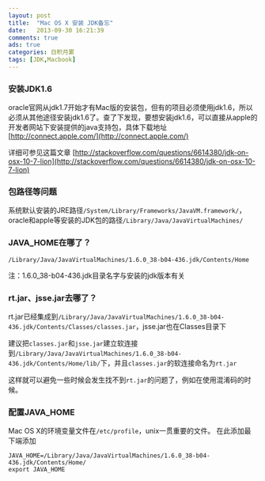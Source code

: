 ```yaml
---
layout: post
title:  "Mac OS X 安装 JDK备忘"
date:   2013-09-30 16:21:39
comments: true
ads: true
categories: 日积月累
tags: [JDK,Macbook]
---
```


### 安装JDK1.6
oracle官网从jdk1.7开始才有Mac版的安装包，但有的项目必须使用jdk1.6，所以必须从其他途径安装jdk1.6了。查了下发现，要想安装jdk1.6，可以直接从apple的开发者网站下安装提供的java支持包，具体下载地址 [http://connect.apple.com/](http://connect.apple.com/)

<!--more-->

详细可参见这篇文章
[http://stackoverflow.com/questions/6614380/jdk-on-osx-10-7-lion](http://stackoverflow.com/questions/6614380/jdk-on-osx-10-7-lion)

### 包路径等问题

系统默认安装的JRE路径`/System/Library/Frameworks/JavaVM.framework/`，oracle和apple等安装的JDK包的路径`/Library/Java/JavaVirtualMachines/`

### JAVA_HOME在哪了？
```
/Library/Java/JavaVirtualMachines/1.6.0_38-b04-436.jdk/Contents/Home
```

注：1.6.0_38-b04-436.jdk目录名字与安装的jdk版本有关

### rt.jar、jsse.jar去哪了？
rt.jar已经集成到`/Library/Java/JavaVirtualMachines/1.6.0_38-b04-436.jdk/Contents/Classes/classes.jar`，jsse.jar也在Classes目录下

建议把`classes.jar`和`jsse.jar`建立软连接到`/Library/Java/JavaVirtualMachines/1.6.0_38-b04-436.jdk/Contents/Home/lib/`下，并且`classes.jar`的软连接命名为`rt.jar`

这样就可以避免一些时候会发生找不到`rt.jar`的问题了，例如在使用混淆码的时候。

### 配置JAVA_HOME
Mac OS X的环境变量文件在`/etc/profile`，unix一贯重要的文件。
在此添加最下端添加

```
JAVA_HOME=/Library/Java/JavaVirtualMachines/1.6.0_38-b04-436.jdk/Contents/Home/
export JAVA_HOME
```
